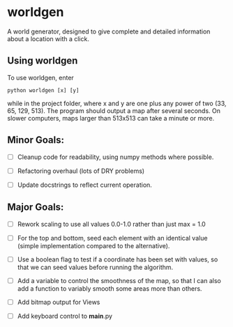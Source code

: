 worldgen
========

A world generator, designed to give complete and detailed information about a location with a click.


## Using worldgen
To use worldgen, enter

    python worldgen [x] [y]

while in the project folder, where x and y are one plus any power of two (33, 65, 129, 513). The program should output a map after several seconds. On slower computers, maps larger than 513x513 can take a minute or more.

## Minor Goals:

- [ ] Cleanup code for readability, using numpy methods where possible.

- [ ] Refactoring overhaul (lots of DRY problems)

- [ ] Update docstrings to reflect current operation.

## Major Goals:

- [ ] Rework scaling to use all values 0.0-1.0 rather than just max = 1.0

- [ ] For the top and bottom, seed each element with an identical value (simple implementation compared to the alternative).

- [ ] Use a boolean flag to test if a coordinate has been set with values, so that we can seed values before running the algorithm.

- [ ] Add a variable to control the smoothness of the map, so that I can also add a function to variably smooth some areas more than others.

- [ ] Add bitmap output for Views

- [ ] Add keyboard control to __main__.py
